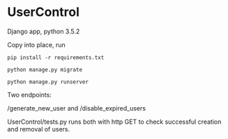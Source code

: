 # UserControl

Django app, python 3.5.2

Copy into place, run 

    pip install -r requirements.txt

    python manage.py migrate
    
    python manage.py runserver
    
Two endpoints:

/generate_new_user and /disable_expired_users

UserControl/tests.py runs both with http GET to check successful creation and removal of users.
